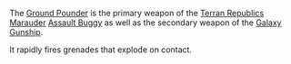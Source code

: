 The [Ground Pounder](Ground_Pounder.md) is the primary weapon of the
[Terran Republics](../etc/Terran_Republic.md)
[Marauder](../vehicles/Marauder.md)
[Assault Buggy](../certifications/Assault_Buggy_(Certification).md) as well as
the secondary weapon of the [Galaxy Gunship](../vehicles/Galaxy_Gunship.md).

It rapidly fires grenades that explode on contact.

<!--[Category:Terminology](Category:Terminology.md)-->
